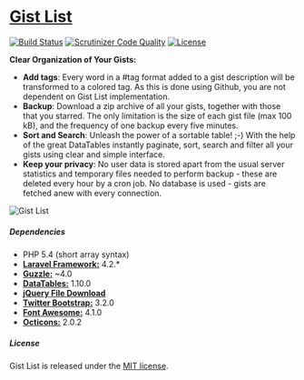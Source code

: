 # [Gist List](https://gistlist.nfshost.com)

[![Build Status](https://api.travis-ci.org/ksdev-pl/Gist-List.svg)](https://travis-ci.org/ksdev-pl/Gist-List)
[![Scrutinizer Code Quality](https://scrutinizer-ci.com/g/ksdev-pl/Gist-List/badges/quality-score.png?b=master)](https://scrutinizer-ci.com/g/ksdev-pl/Gist-List/?branch=master)
[![License](http://img.shields.io/:license-mit-brightgreen.svg)](http://opensource.org/licenses/MIT)

__Clear Organization of Your Gists:__

* __Add tags__: Every word in a #tag format added to a gist description will be transformed to a colored tag. As this is done using Github, you are not dependent on Gist List implementation.
* __Backup__: Download a zip archive of all your gists, together with those that you starred. The only limitation is the size of each gist file (max 100 kB), and the frequency of one backup every five minutes.
* __Sort and Search__: Unleash the power of a sortable table! ;-) With the help of the great DataTables instantly paginate, sort, search and filter all your gists using clear and simple interface.
* __Keep your privacy__: No user data is stored apart from the usual server statistics and temporary files needed to perform backup - these are deleted every hour by a cron job. No database is used - gists are fetched anew with every connection.

![Gist List](https://dl.dropboxusercontent.com/s/j12ideo7y2t9ghg/gistlist-browser.png)

##### Dependencies
* PHP 5.4 (short array syntax)
* [__Laravel Framework:__](https://github.com/laravel/framework) 4.2.*
* [__Guzzle:__](https://github.com/guzzle/guzzle) ~4.0
* [__DataTables:__](https://github.com/DataTables/DataTables) 1.10.0
* [__jQuery File Download__](https://github.com/johnculviner/jquery.fileDownload)
* [__Twitter Bootstrap:__](https://github.com/twbs/bootstrap) 3.2.0
* [__Font Awesome:__](https://github.com/FortAwesome/Font-Awesome) 4.1.0
* [__Octicons:__](https://github.com/github/octicons) 2.0.2

##### License
Gist List is released under the [MIT license](http://opensource.org/licenses/MIT).
